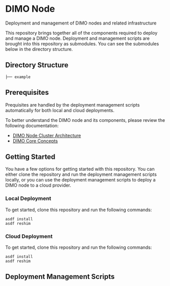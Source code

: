 # DIMO Node
Deployment and management of DIMO nodes and related infrastructure

This repository brings together all of the components required to deploy and manage a DIMO node. Deployment and management scripts are brought into this repository as submodules. You can see the submodules below in the directory structure.

## Directory Structure
```
├── example
```

## Prerequisites
Prequisites are handled by the deployment management scripts automatically for both local and cloud deployments.

To better understand the DIMO node and its components, please review the following documentation:
- [DIMO Node Cluster Architecture](https://asdf.com/asdf.html)
- [DIMO Core Concepts](https://asdf.com/asdf.html)

## Getting Started
You have a few options for getting started with this repository. You can either clone the repository and run the deployment management scripts locally, or you can use the deployment management scripts to deploy a DIMO node to a cloud provider.

### Local Deployment
To get started, clone this repository and run the following commands:
```
asdf install
asdf reshim
```

### Cloud Deployment
To get started, clone this repository and run the following commands:
```
asdf install
asdf reshim
```

## Deployment Management Scripts


